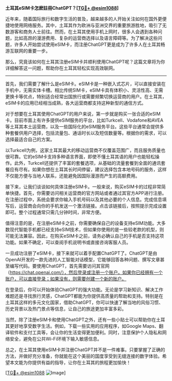 **土耳其eSIM卡怎麽註冊ChatGPT？[[TG💪+ @esim1088](https://t.me/s/esim1088)]**

近年来，随着国际旅行和数字生活的普及，越来越多的人开始关注如何在国外更便捷地使用网络服务。其中，土耳其作为欧洲与亚洲交界的重要旅游胜地，吸引了无数游客和商务人士前往。然而，在土耳其使用手机上网时，很多人会遇到各种问题，比如高昂的漫游费用、复杂的运营商选择以及语言障碍等。为了解决这些问题，许多人开始尝试使用eSIM卡，而注册ChatGPT更是成为了许多人在土耳其畅游互联网的重要一步。

那么，究竟该如何在土耳其注册eSIM卡并顺利使用ChatGPT呢？这篇文章将为你详细解答这一问题，帮助你在土耳其轻松实现高效联网。

---

首先，我们需要了解什么是eSIM卡。eSIM卡是一种嵌入式芯片，可以直接安装在手机中，无需实体卡槽。相比传统SIM卡，eSIM卡具有体积小、灵活性高、无需更换卡等优点，特别适合经常出国旅行或需要频繁切换运营商的用户。在土耳其，eSIM卡的应用已经相当成熟，各大运营商都支持这种新型的通信方式。

对于想要在土耳其使用ChatGPT的用户来说，第一步就是购买一张合适的eSIM卡。目前市面上有许多提供eSIM服务的平台，比如Turkcell、Vodafone和AVEA等土耳其本土运营商，以及一些国际化的eSIM服务平台。这些平台通常会提供多种套餐供用户选择，包括流量包、通话时长以及短信数量等。根据你的需求，可以选择最适合自己的方案。

以Turkcell为例，这家土耳其最大的移动运营商不仅覆盖范围广，而且服务质量也很可靠。它的eSIM卡支持多种语言界面，即使不懂土耳其语的用户也能轻松操作。此外，Turkcell还提供了丰富的套餐选项，从基础的流量套餐到全面的通讯套餐应有尽有。如果你想在土耳其长时间停留，建议选择包含本地号码的服务，这样不仅能方便与当地人联系，还能避免因国际漫游而产生的高额费用。

接下来，让我们谈谈如何具体注册eSIM卡。一般来说，购买eSIM卡的过程非常简单快捷。首先，你需要访问相关运营商的官方网站或者通过其官方APP进行注册。在注册过程中，系统会要求你输入手机号码以及其他必要的个人信息。完成信息填写后，运营商会向你的手机发送一个激活链接。点击该链接后，按照提示完成设置即可。整个过程通常只需几分钟时间，非常方便。

值得注意的是，在注册eSIM卡之前，你需要确保自己的设备支持eSIM功能。大多数现代智能手机都已经支持eSIM技术，但如果你使用的是一些较老款的机型，则可能无法兼容。因此，在购买eSIM卡之前，请务必确认自己的手机是否支持这项功能。如果不确定，可以查阅手机说明书或直接咨询客服人员。

一旦成功注册了eSIM卡，接下来就可以着手配置ChatGPT了。ChatGPT是由OpenAI开发的一款先进的人工智能对话模型，它能够回答各种问题、撰写文章甚至编写代码。要使用ChatGPT，首先需要访问其官网（https://chat.openai.com/），然后登录或注册一个账户。如果你已经拥有一个账户，可以直接登录；如果没有，则需要创建一个新的账户。

在登录后，你可以开始体验ChatGPT的强大功能。无论是学习新知识、解决工作难题还是寻找旅行灵感，ChatGPT都能为你提供高质量的帮助和支持。特别是在土耳其这样的多元文化国家，借助ChatGPT，你可以快速了解当地的风俗习惯、历史背景以及热门景点等信息，让自己的旅途更加丰富多彩。

当然，除了注册eSIM卡和使用ChatGPT之外，还有一些小贴士可以帮助你在土耳其更好地享受数字生活。例如，下载一些实用的应用程序，如Google Maps、翻译软件和支付工具等，会让你的生活变得更加便利。同时，注意保护个人隐私和网络安全，避免在公共Wi-Fi环境下输入敏感信息。

总之，在土耳其使用eSIM卡并注册ChatGPT并不是一件难事。只要掌握了正确的方法，并做好充分准备，你就能在这个美丽的国度享受到无缝连接的数字体验。希望本文能为你提供有益的指导，让你在土耳其的旅程更加愉快！

[[TG💪+ @esim1088](https://t.me/s/esim1088) ![Image](https://i.postimg.cc/4NQfJmqS/Snipaste-2025-05-13-00-14-12.png)]